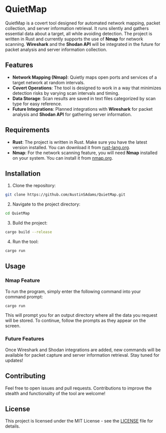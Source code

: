 # QuietMap

QuietMap is a covert tool designed for automated network mapping, packet collection, and server information retrieval. It runs silently and gathers essential data about a target, all while avoiding detection. The project is written in Rust and currently supports the use of **Nmap** for network scanning. **Wireshark** and the **Shodan API** will be integrated in the future for packet analysis and server information collection.

## Features

- **Network Mapping (Nmap)**: Quietly maps open ports and services of a target network at random intervals.
- **Covert Operations**: The tool is designed to work in a way that minimizes detection risks by varying scan intervals and timing.
- **Data Storage**: Scan results are saved in text files categorized by scan type for easy reference.
- **Future Integrations**: Planned integrations with **Wireshark** for packet analysis and **Shodan API** for gathering server information.

## Requirements

- **Rust**: The project is written in Rust. Make sure you have the latest version installed. You can download it from [rust-lang.org](https://www.rust-lang.org/).
- **Nmap**: For the network scanning feature, you will need **Nmap** installed on your system. You can install it from [nmap.org](https://nmap.org/).

## Installation

1. Clone the repository:
  
  ```bash
  git clone https://github.com/AustinSAdams/QuietMap.git
  ```
  
2. Navigate to the project directory:
  
  ```bash
  cd QuietMap
  ```
  
3. Build the project:
  
  ```bash
  cargo build --release
  ```
  
4. Run the tool:
  
  ```bash
  cargo run
  ```
  

## Usage

### Nmap Feature

To run the program, simply enter the following command into your command prompt:

```bash
cargo run
```

This will prompt you for an output directory where all the data you request will be stored. To continue, follow the prompts as they appear on the screen.

### Future Features

Once Wireshark and Shodan integrations are added, new commands will be available for packet capture and server information retrieval. Stay tuned for updates!

## Contributing

Feel free to open issues and pull requests. Contributions to improve the stealth and functionality of the tool are welcome!

## License

This project is licensed under the MIT License - see the [LICENSE](LICENSE) file for details.
